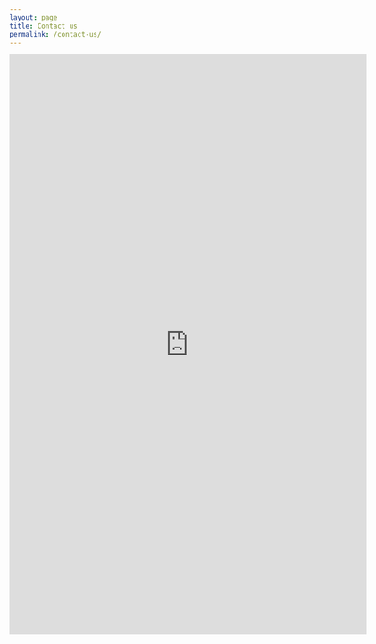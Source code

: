```yaml
---
layout: page
title: Contact us
permalink: /contact-us/
---
```

<iframe src="https://docs.google.com/forms/d/e/1FAIpQLSdywCCnUhbH3LtzUyudiApKBTIs1nd8zj9vYOSekKz-6GzH-g/viewform?embedded=true" width="640" height="1039" frameborder="0" marginheight="0" marginwidth="0">Loading...</iframe>